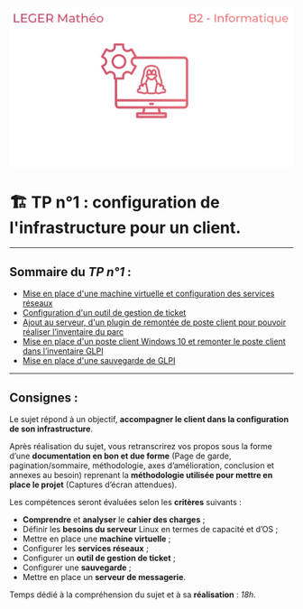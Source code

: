 ![logotp1](./img/logo-tp1.png)
# :building_construction: TP n°1 : configuration de l'infrastructure pour un client.
---

## Sommaire du *TP n°1* :

- [Mise en place d'une machine virtuelle et configuration des services réseaux](./config_réseaux.md)
- [Configuration d'un outil de gestion de ticket](./config_glpi.md)
- [Ajout au serveur, d'un plugin de remontée de poste client pour pouvoir réaliser l’inventaire du parc](./config_fusioninventory.md)
- [Mise en place d'un poste client Windows 10 et remonter le poste client dans l’inventaire GLPI](./config_fusioninv_agent.md)
- [Mise en place d'une sauvegarde de GLPI](./sauvegarde_glpi.md)

---

## Consignes : 

Le sujet répond à un objectif, **accompagner le client dans la configuration de son infrastructure**.

Après réalisation du sujet, vous retranscrirez vos propos sous la forme d’une **documentation en bon et due forme** (Page de garde, pagination/sommaire, méthodologie, axes d’amélioration, conclusion et annexes au besoin) reprenant la **méthodologie utilisée pour mettre en place le projet** (Captures d’écran attendues).

Les compétences seront évaluées selon les **critères** suivants : 
- **Comprendre** et **analyser** le **cahier des charges** ;
- Définir les **besoins du serveur** Linux en termes de capacité et d’OS ;
- Mettre en place une **machine virtuelle** ;
- Configurer les **services réseaux** ;
- Configurer un **outil de gestion de ticket** ;
- Configurer une **sauvegarde** ;
- Mettre en place un **serveur de messagerie**.

Temps dédié à la compréhension du sujet et à sa **réalisation** : *18h*.